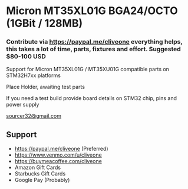 # Micron MT35XL01G BGA24/OCTO (1GBit / 128MB)
### Contribute via   https://paypal.me/cliveone  everything helps, this takes a lot of time, parts, fixtures and effort. Suggested $80-100 USD

Support for Micron MT35XL01G / MT35XU01G compatible parts on STM32H7xx platforms

Place Holder, awaiting test parts

If you need a test build provide board details on STM32 chip, pins and power supply

 sourcer32@gmail.com
 
##  Support
 
  *  https://paypal.me/cliveone (Preferred)
  *  https://www.venmo.com/u/cliveone
  *  https://buymeacoffee.com/cliveone
  *  Amazon Gift Cards
  *  Starbucks Gift Cards
  *  Google Pay (Probably) 

